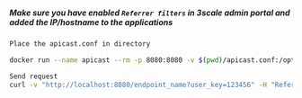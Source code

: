 ##### Make sure you have enabled `Referrer filters` in 3scale admin portal and added the IP/hostname to the applications

```sh
Place the apicast.conf in directory

docker run --name apicast --rm -p 8080:8080 -v $(pwd)/apicast.conf:/opt/app-root/src/conf.d/apicast.conf -e THREESCALE_PORTAL_ENDPOINT=https://<access_token>@portal-admin.3scale.net -e APICAST_LOG_LEVEL=debug registry.access.redhat.com/3scale-amp20/apicast-gateway

Send request
curl -v "http://localhost:8080/endpoint_name?user_key=123456" -H "Referrer: 10.2.2.2"
```


